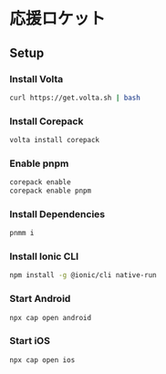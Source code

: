 # 応援ロケット

## Setup

### Install Volta

```bash
curl https://get.volta.sh | bash
```

### Install Corepack

```bash
volta install corepack
```

### Enable pnpm

```bash
corepack enable
corepack enable pnpm
```

### Install Dependencies

```bash
pnmm i
```

### Install lonic CLI

```bash
npm install -g @ionic/cli native-run
```

### Start Android

```bash
npx cap open android
```

### Start iOS

```bash
npx cap open ios
```

